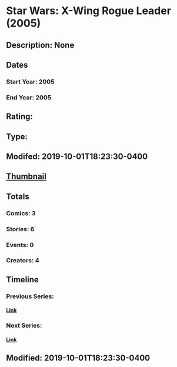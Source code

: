 # Star Wars: X-Wing Rogue Leader (2005)
## Description: None
## Dates
### Start Year: 2005
### End Year: 2005
## Rating: 
## Type: 
## Modifed: 2019-10-01T18:23:30-0400
## [Thumbnail](http://i.annihil.us/u/prod/marvel/i/mg/a/c0/5d939998ecad6.jpg)
## Totals
### Comics: 3
### Stories: 6
### Events: 0
### Creators: 4
## Timeline
### Previous Series: 
#### [Link]()
### Next Series: 
#### [Link]()
## Modified: 2019-10-01T18:23:30-0400